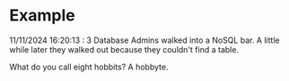 # Example

<!-- replace-with-date starts -->
11/11/2024 16:20:13 : 3 Database Admins walked into a NoSQL bar. A little while later they walked out because they couldn't find a table.
<!-- replace-with-date ends -->

<!-- replace-with-joke starts -->
What do you call eight hobbits? A hobbyte.
<!-- replace-with-joke ends -->